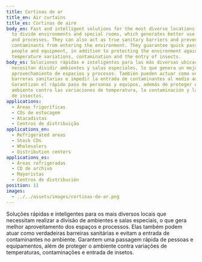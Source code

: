 ```yaml
---
title: Cortinas de ar
title_en: Air curtains
title_es: Cortinas de aire
body_en: Fast and intelligent solutions for the most diverse locations that need
  to divide environments and special rooms, which generates better use of spaces
  and processes. They can also act as true sanitary barriers and prevent
  contaminants from entering the environment. They guarantee quick passage of
  people and equipment, in addition to protecting the environment against
  temperature variations, contamination and the entry of insects.
body_es: Soluciones rápidas e inteligentes para las más diversas ubicaciones que
  necesitan dividir ambientes y salas especiales, lo que genera un mejor
  aprovechamiento de espacios y procesos. También pueden actuar como verdaderas
  barreras sanitarias e impedir la entrada de contaminantes al medio ambiente.
  Garantizan el rápido paso de personas y equipos, además de proteger el
  ambiente contra las variaciones de temperatura, la contaminación y la entrada
  de insectos.
applications:
  - Áreas frigoríficas
  - CDs de estocagem
  - Atacadistas
  - Centros de distribuição
applications_en:
  - Refrigerated areas
  - Stock CDs
  - Wholesalers
  - Distribution centers
applications_es:
  - Áreas refrigeradas
  - CD de archivo
  - Mayoristas
  - Centros de distribución
position: 11
images:
  - ../../assets/images/cortinas-de-ar.png
---
```


Soluções rápidas e inteligentes para os mais diversos locais que necessitam realizar a divisão de ambientes e salas especiais, o que gera melhor aproveitamento dos espaços e processos. Elas também podem atuar como verdadeiras barreiras sanitárias e evitam a entrada de contaminantes no ambiente. Garantem uma passagem rápida de pessoas e equipamentos, além de proteger o ambiente contra variações de temperaturas, contaminações e entrada de insetos.

